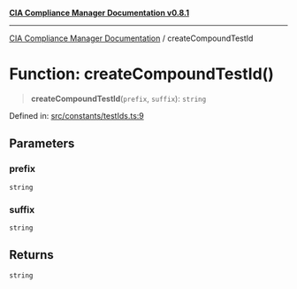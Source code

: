 [**CIA Compliance Manager Documentation v0.8.1**](../README.md)

***

[CIA Compliance Manager Documentation](../globals.md) / createCompoundTestId

# Function: createCompoundTestId()

> **createCompoundTestId**(`prefix`, `suffix`): `string`

Defined in: [src/constants/testIds.ts:9](https://github.com/Hack23/cia-compliance-manager/blob/aea527f1006de96602c10bb201453301cffe7b07/src/constants/testIds.ts#L9)

## Parameters

### prefix

`string`

### suffix

`string`

## Returns

`string`
